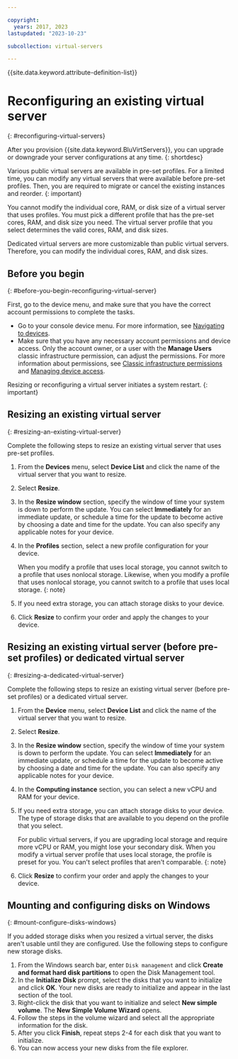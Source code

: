 ```yaml
---

copyright:
  years: 2017, 2023
lastupdated: "2023-10-23"

subcollection: virtual-servers

---
```


{{site.data.keyword.attribute-definition-list}}

# Reconfiguring an existing virtual server
{: #reconfiguring-virtual-servers}

After you provision {{site.data.keyword.BluVirtServers}}, you can upgrade or downgrade your server configurations at any time.
{: shortdesc}

Various public virtual servers are available in pre-set profiles. For a limited time, you can modify any virtual servers that were available before pre-set profiles. Then, you are required to migrate or cancel the existing instances and reorder.
{: important}

You cannot modify the individual core, RAM, or disk size of a virtual server that uses profiles. You must pick a different profile that has the pre-set cores, RAM, and disk size you need. The virtual server profile that you select determines the valid cores, RAM, and disk sizes.

Dedicated virtual servers are more customizable than public virtual servers. Therefore, you can modify the individual cores, RAM, and disk sizes.

## Before you begin
{: #before-you-begin-reconfiguring-virtual-server}

First, go to the device menu, and make sure that you have the correct account permissions to complete the tasks.

* Go to your console device menu. For more information, see [Navigating to devices](/docs/virtual-servers?topic=virtual-servers-navigating-devices).
* Make sure that you have any necessary account permissions and device access. Only the account owner, or a user with the **Manage Users** classic infrastructure permission, can adjust the permissions. For more information about permissions, see [Classic infrastructure permissions](/docs/account?topic=account-infrapermission) and [Managing device access](/docs/virtual-servers?topic=virtual-servers-managing-device-access).

Resizing or reconfiguring a virtual server initiates a system restart.
{: important}

## Resizing an existing virtual server
{: #resizing-an-existing-virtual-server}

Complete the following steps to resize an existing virtual server that uses pre-set profiles.

1. From the **Devices** menu, select **Device List** and click the name of the virtual server that you want to resize.
2. Select **Resize**.
3. In the **Resize window** section, specify the window of time your system is down to perform the update. You can select **Immediately** for an immediate update, or schedule a time for the update to become active by choosing a date and time for the update. You can also specify any applicable notes for your device.
4. In the **Profiles** section, select a new profile configuration for your device.

   When you modify a profile that uses local storage, you cannot switch to a profile that uses nonlocal storage. Likewise, when you modify a profile that uses nonlocal storage, you cannot switch to a profile that uses local storage.
   {: note}

5. If you need extra storage, you can attach storage disks to your device.
6. Click **Resize** to confirm your order and apply the changes to your device.

## Resizing an existing virtual server (before pre-set profiles) or dedicated virtual server
{: #resizing-a-dedicated-virtual-server}

Complete the following steps to resize an existing virtual server (before pre-set profiles) or a dedicated virtual server.

1. From the **Device** menu, select **Device List** and click the name of the virtual server that you want to resize.
2. Select **Resize**.
3. In the **Resize window** section, specify the window of time your system is down to perform the update. You can select **Immediately** for an immediate update, or schedule a time for the update to become active by choosing a date and time for the update. You can also specify any applicable notes for your device.
4. In the **Computing instance** section, you can select a new vCPU and RAM for your device.
5. If you need extra storage, you can attach storage disks to your device. The type of storage disks that are available to you depend on the profile that you select.

   For public virtual servers, if you are upgrading local storage and require more vCPU or RAM, you might lose your secondary disk. When you modify a virtual server profile that uses local storage, the profile is preset for you. You can't select profiles that aren't comparable.
   {: note}

6. Click **Resize** to confirm your order and apply the changes to your device.

## Mounting and configuring disks on Windows
{: #mount-configure-disks-windows}

If you added storage disks when you resized a virtual server, the disks aren't usable until they are configured. Use the following steps to configure new storage disks.

1. From the Windows search bar, enter `Disk management` and click **Create and format hard disk partitions** to open the Disk Management tool.
2. In the **Initialize Disk** prompt, select the disks that you want to initialize and click **OK**. Your new disks are ready to initialize and appear in the last section of the tool.
3. Right-click the disk that you want to initialize and select **New simple volume**. The **New Simple Volume Wizard** opens.
4. Follow the steps in the volume wizard and select all the appropriate information for the disk.
5. After you click **Finish**, repeat steps 2-4 for each disk that you want to initialize.
6. You can now access your new disks from the file explorer.

